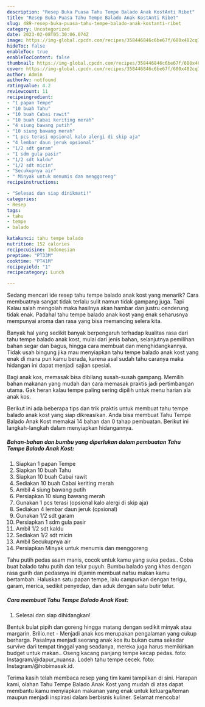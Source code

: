 ```yaml
---
description: "Resep Buka Puasa Tahu Tempe Balado Anak KostAnti Ribet"
title: "Resep Buka Puasa Tahu Tempe Balado Anak KostAnti Ribet"
slug: 489-resep-buka-puasa-tahu-tempe-balado-anak-kostanti-ribet
category: Uncategorized
date: 2023-02-08T05:30:06.074Z
image: https://img-global.cpcdn.com/recipes/358446846c6be67f/680x482cq70/tahu-tempe-balado-anak-kost-foto-resep-utama.jpg
hideToc: false
enableToc: true
enableTocContent: false
thumbnail: https://img-global.cpcdn.com/recipes/358446846c6be67f/680x482cq70/tahu-tempe-balado-anak-kost-foto-resep-utama.jpg
cover: https://img-global.cpcdn.com/recipes/358446846c6be67f/680x482cq70/tahu-tempe-balado-anak-kost-foto-resep-utama.jpg
author: Admin
authorAv: notfound
ratingvalue: 4.2
reviewcount: 11
recipeingredient:
- "1 papan Tempe"
- "10 buah Tahu"
- "10 buah Cabai rawit"
- "10 buah Cabai keriting merah"
- "4 siung bawang putih"
- "10 siung bawang merah"
- "1 pcs terasi opsional kalo alergi di skip aja"
- "4 lembar daun jeruk opsional"
- "1/2 sdt garam"
- "1 sdm gula pasir"
- "1/2 sdt kaldu"
- "1/2 sdt micin"
- "Secukupnya air"
- " Minyak untuk menumis dan menggoreng"
recipeinstructions:

- "Selesai dan siap dinikmati!"
categories:
- Resep
tags:
- tahu
- tempe
- balado

katakunci: tahu tempe balado 
nutrition: 152 calories
recipecuisine: Indonesian
preptime: "PT33M"
cooktime: "PT41M"
recipeyield: "1"
recipecategory: Lunch

---
```



Sedang mencari ide resep tahu tempe balado anak kost yang menarik? Cara membuatnya sangat tidak terlalu sulit namun tidak gampang juga. Tapi Kalau salah mengolah maka hasilnya akan hambar dan justru cenderung tidak enak. Padahal tahu tempe balado anak kost yang enak seharusnya mempunyai aroma dan rasa yang bisa memancing selera kita.


Banyak hal yang sedikit banyak berpengaruh terhadap kualitas rasa dari tahu tempe balado anak kost, mulai dari jenis bahan, selanjutnya pemilihan bahan segar dan bagus, hingga cara membuat dan menghidangkannya. Tidak usah bingung jika mau menyiapkan tahu tempe balado anak kost yang enak di mana pun kamu berada, karena asal sudah tahu caranya maka hidangan ini dapat menjadi sajian spesial.

Bagi anak kos, memasak bisa dibilang susah-susah gampang. Memilih bahan makanan yang mudah dan cara memasak praktis jadi pertimbangan utama. Gak heran kalau tempe paling sering dipilih untuk menu harian ala anak kos.


Berikut ini ada beberapa tips dan trik praktis untuk membuat tahu tempe balado anak kost yang siap dikreasikan. Anda bisa membuat Tahu Tempe Balado Anak Kost memakai 14 bahan dan 0 tahap pembuatan. Berikut ini langkah-langkah dalam menyiapkan hidangannya.

<!--inarticleads1-->

##### Bahan-bahan dan bumbu yang diperlukan dalam pembuatan Tahu Tempe Balado Anak Kost:

1. Siapkan 1 papan Tempe
1. Siapkan 10 buah Tahu
1. Siapkan 10 buah Cabai rawit
1. Sediakan 10 buah Cabai keriting merah
1. Ambil 4 siung bawang putih
1. Persiapkan 10 siung bawang merah
1. Gunakan 1 pcs terasi (opsional kalo alergi di skip aja)
1. Sediakan 4 lembar daun jeruk (opsional)
1. Gunakan 1/2 sdt garam
1. Persiapkan 1 sdm gula pasir
1. Ambil 1/2 sdt kaldu
1. Sediakan 1/2 sdt micin
1. Ambil Secukupnya air
1. Persiapkan  Minyak untuk menumis dan menggoreng


Tahu putih pedas asam manis, cocok untuk kamu yang suka pedas.. Coba buat balado tahu putih dan telur puyuh. Bumbu balado yang khas dengan rasa gurih dan pedasnya ini dijamin membuat nafsu makan kamu bertambah. Haluskan satu papan tempe, lalu campurkan dengan terigu, garam, merica, sedikit penyedap, dan aduk dengan satu butir telur. 

<!--inarticleads2-->

##### Cara membuat Tahu Tempe Balado Anak Kost:


1. Selesai dan siap dihidangkan!

Bentuk bulat pipih dan goreng hingga matang dengan sedikit minyak atau margarin. Brilio.net - Menjadi anak kos merupakan pengalaman yang cukup berharga. Pasalnya menjadi seorang anak kos itu bukan cuma sekedar survive dari tempat tinggal yang seadanya, mereka juga harus memikirkan budget untuk makan.. Oseng kacang panjang tempe kecap pedas. foto: Instagram/@dapur_nuansa. Lodeh tahu tempe cecek. foto: Instagram/@hobimasak.id. 

Terima kasih telah membaca resep yang tim kami tampilkan di sini. Harapan kami, olahan Tahu Tempe Balado Anak Kost yang mudah di atas dapat membantu kamu menyiapkan makanan yang enak untuk keluarga/teman maupun menjadi inspirasi dalam berbisnis kuliner. Selamat mencoba!
